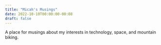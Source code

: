 ```yaml
---
title: "Micah's Musings"
date: 2022-10-10T00:00:00-00:08
draft: false
---
```

A place for musings about my interests in technology, space, and mountain biking.
